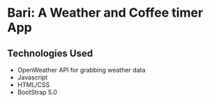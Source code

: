 # Bari: A Weather and Coffee timer App

## Technologies Used

- OpenWeather API for grabbing weather data
- Javascript
- HTML/CSS
- BootStrap 5.0
